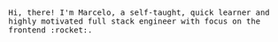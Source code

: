 <samp>
Hi, there!  
I'm Marcelo, a self-taught, quick learner and highly motivated full stack engineer with focus on the frontend :rocket:. 
</samp>

